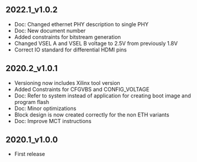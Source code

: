## 2022.1_v1.0.2
* Doc: Changed ethernet PHY description to single PHY
* Doc: New document number
* Added constraints for bitstream generation
* Changed VSEL A and VSEL B voltage to 2.5V from previously 1.8V
* Correct IO standard for differential HDMI pins
## 2020.2_v1.0.1
* Versioning now includes Xilinx tool version
* Added Constraints for CFGVBS and CONFIG_VOLTAGE
* Doc: Refer to system instead of application for creating boot image and program flash
* Doc: Minor optimizations
* Block design is now created correctly for the non ETH variants
* Doc: Improve MCT instructions
## 2020.1_v1.0.0
* First release
